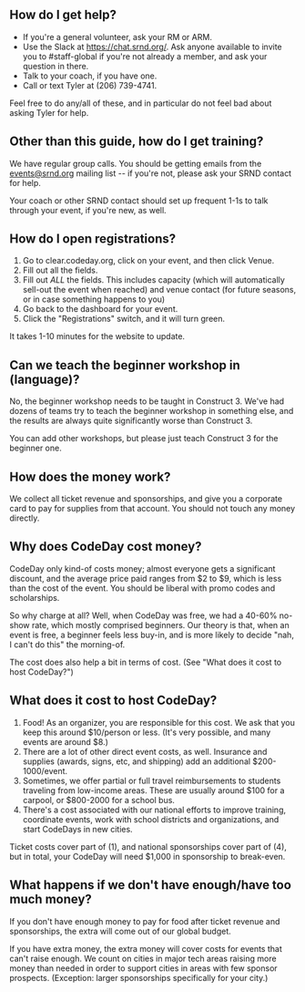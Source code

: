 ## How do I get help?

- If you're a general volunteer, ask your RM or ARM.
- Use the Slack at https://chat.srnd.org/. Ask anyone available to invite you to #staff-global if you're not already a member, and ask your question in there.
- Talk to your coach, if you have one.
- Call or text Tyler at (206) 739-4741.

Feel free to do any/all of these, and in particular do not feel bad about asking Tyler for help.


## Other than this guide, how do I get training?

We have regular group calls. You should be getting emails from the events@srnd.org mailing list -- if you're not, please ask your SRND contact for help.

Your coach or other SRND contact should set up frequent 1-1s to talk through your event, if you're new, as well.


## How do I open registrations?

1. Go to clear.codeday.org, click on your event, and then click Venue.
2. Fill out all the fields.
3. Fill out _ALL_ the fields. This includes capacity (which will automatically sell-out the event when reached) and venue contact (for future seasons, or in case something happens to you)
4. Go back to the dashboard for your event.
5. Click the "Registrations" switch, and it will turn green.

It takes 1-10 minutes for the website to update.


## Can we teach the beginner workshop in (language)?

No, the beginner workshop needs to be taught in Construct 3. We've had dozens of teams try to teach the beginner workshop in something else, and the results are always quite significantly worse than Construct 3.

You can add other workshops, but please just teach Construct 3 for the beginner one.


## How does the money work?

We collect all ticket revenue and sponsorships, and give you a corporate card to pay for supplies from that account. You should not touch any money directly.


## Why does CodeDay cost money?

CodeDay only kind-of costs money; almost everyone gets a significant discount, and the average price paid ranges from $2 to $9, which is less than the cost of the event. You should be liberal with promo codes and scholarships.

So why charge at all? Well, when CodeDay was free, we had a 40-60% no-show rate, which mostly comprised beginners. Our theory is that, when an event is free, a beginner feels less buy-in, and is more likely to decide "nah, I can't do this" the morning-of.

The cost does also help a bit in terms of cost. (See "What does it cost to host CodeDay?")


## What does it cost to host CodeDay?

1. Food! As an organizer, you are responsible for this cost. We ask that you keep this around $10/person or less. (It's very possible, and many events are around $8.)
2. There are a lot of other direct event costs, as well. Insurance and supplies (awards, signs, etc, and shipping) add an additional $200-1000/event.
3. Sometimes, we offer partial or full travel reimbursements to students traveling from low-income areas. These are usually around $100 for a carpool, or $800-2000 for a school bus.
4. There's a cost associated with our national efforts to improve training, coordinate events, work with school districts and organizations, and start CodeDays in new cities.

Ticket costs cover part of (1), and national sponsorships cover part of (4), but in total, your CodeDay will need $1,000 in sponsorship to break-even.


## What happens if we don't have enough/have too much money?

If you don't have enough money to pay for food after ticket revenue and sponsorships, the extra will come out of our global budget.

If you have extra money, the extra money will cover costs for events that can't raise enough. We count on cities in major tech areas raising more money than needed in order to support cities in areas with few sponsor prospects. (Exception: larger sponsorships specifically for your city.)
